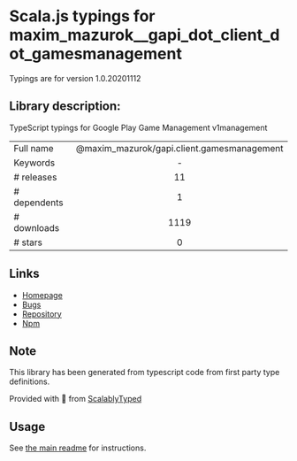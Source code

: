 
# Scala.js typings for maxim_mazurok__gapi_dot_client_dot_gamesmanagement

Typings are for version 1.0.20201112

## Library description:
TypeScript typings for Google Play Game Management v1management

|                    |                 |
| ------------------ | :-------------: |
| Full name          | @maxim_mazurok/gapi.client.gamesmanagement |
| Keywords           | - |
| # releases         | 11 |
| # dependents       | 1 |
| # downloads        | 1119 |
| # stars            | 0 |

## Links
- [Homepage](https://github.com/Maxim-Mazurok/google-api-typings-generator#readme)
- [Bugs](https://github.com/Maxim-Mazurok/google-api-typings-generator/issues)
- [Repository](https://github.com/Maxim-Mazurok/google-api-typings-generator)
- [Npm](https://www.npmjs.com/package/%40maxim_mazurok%2Fgapi.client.gamesmanagement)
    


## Note
This library has been generated from typescript code from first party type definitions.

Provided with :purple_heart: from [ScalablyTyped](https://github.com/oyvindberg/ScalablyTyped)

## Usage
See [the main readme](../../readme.md) for instructions.


